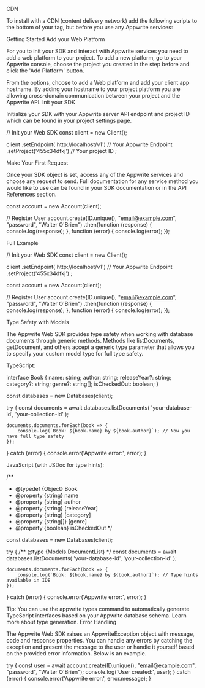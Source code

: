 CDN

To install with a CDN (content delivery network) add the following scripts to the bottom of your tag, but before you use any Appwrite services:

<script src="https://cdn.jsdelivr.net/npm/appwrite@20.0.0"></script>

Getting Started
Add your Web Platform

For you to init your SDK and interact with Appwrite services you need to add a web platform to your project. To add a new platform, go to your Appwrite console, choose the project you created in the step before and click the 'Add Platform' button.

From the options, choose to add a Web platform and add your client app hostname. By adding your hostname to your project platform you are allowing cross-domain communication between your project and the Appwrite API.
Init your SDK

Initialize your SDK with your Appwrite server API endpoint and project ID which can be found in your project settings page.

// Init your Web SDK
const client = new Client();

client
    .setEndpoint('http://localhost/v1') // Your Appwrite Endpoint
    .setProject('455x34dfkj') // Your project ID
;

Make Your First Request

Once your SDK object is set, access any of the Appwrite services and choose any request to send. Full documentation for any service method you would like to use can be found in your SDK documentation or in the API References section.

const account = new Account(client);

// Register User
account.create(ID.unique(), "email@example.com", "password", "Walter O'Brien")
    .then(function (response) {
        console.log(response);
    }, function (error) {
        console.log(error);
    });

Full Example

// Init your Web SDK
const client = new Client();

client
    .setEndpoint('http://localhost/v1') // Your Appwrite Endpoint
    .setProject('455x34dfkj')
;

const account = new Account(client);

// Register User
account.create(ID.unique(), "email@example.com", "password", "Walter O'Brien")
    .then(function (response) {
        console.log(response);
    }, function (error) {
        console.log(error);
    });

Type Safety with Models

The Appwrite Web SDK provides type safety when working with database documents through generic methods. Methods like listDocuments, getDocument, and others accept a generic type parameter that allows you to specify your custom model type for full type safety.

TypeScript:

interface Book {
    name: string;
    author: string;
    releaseYear?: string;
    category?: string;
    genre?: string[];
    isCheckedOut: boolean;
}

const databases = new Databases(client);

try {
    const documents = await databases.listDocuments<Book>(
        'your-database-id',
        'your-collection-id'
    );
    
    documents.documents.forEach(book => {
        console.log(`Book: ${book.name} by ${book.author}`); // Now you have full type safety
    });
} catch (error) {
    console.error('Appwrite error:', error);
}

JavaScript (with JSDoc for type hints):

/**
 * @typedef {Object} Book
 * @property {string} name
 * @property {string} author
 * @property {string} [releaseYear]
 * @property {string} [category]
 * @property {string[]} [genre]
 * @property {boolean} isCheckedOut
 */

const databases = new Databases(client);

try {
    /** @type {Models.DocumentList<Book>} */
    const documents = await databases.listDocuments(
        'your-database-id',
        'your-collection-id'
    );
    
    documents.documents.forEach(book => {
        console.log(`Book: ${book.name} by ${book.author}`); // Type hints available in IDE
    });
} catch (error) {
    console.error('Appwrite error:', error);
}

Tip: You can use the appwrite types command to automatically generate TypeScript interfaces based on your Appwrite database schema. Learn more about type generation.
Error Handling

The Appwrite Web SDK raises an AppwriteException object with message, code and response properties. You can handle any errors by catching the exception and present the message to the user or handle it yourself based on the provided error information. Below is an example.

try {
    const user = await account.create(ID.unique(), "email@example.com", "password", "Walter O'Brien");
    console.log('User created:', user);
} catch (error) {
    console.error('Appwrite error:', error.message);
}
